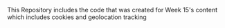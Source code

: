This Repository includes the code that was created for Week 15's content which includes cookies and geolocation tracking
